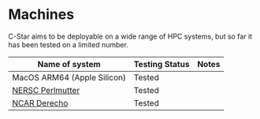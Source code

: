 # Machines

C-Star aims to be deployable on a wide range of HPC systems, but so far it has been tested on a limited number.

| Name of system              | Testing Status | Notes |
| --------------------------- | -------------- | ----- |
| MacOS ARM64 (Apple Silicon) | Tested         |       |
| [NERSC Perlmutter](https://docs.nersc.gov/systems/perlmutter/architecture/)            | Tested         |       |
| [NCAR Derecho](https://ncar-hpc-docs.readthedocs.io/en/latest/compute-systems/derecho/)                | Tested         |       |
